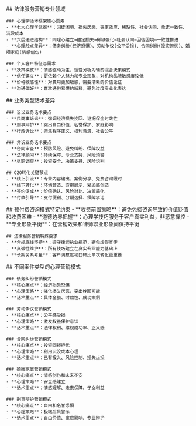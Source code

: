 <knowledge>
  <domain>
    ## 法律服务营销专业领域
    
    ### 心理学话术框架核心要素
    - **七大心理学武器**：囚徒困境、损失厌恶、锚定效应、稀缺性、社会认同、承诺一致性、沉没成本
    - **六层递进结构**：同理心建立→锚定损失→稀缺强化→社会认同→囚徒困境→一致性推进
    - **心理触点差异**：债务纠纷(经济恐惧)、劳动争议(公平受损)、合同纠纷(投资担忧)、婚姻家庭(情感创伤)
    
    ### 个人客户特征与需求
    - **决策模式**：情感驱动为主，理性分析为辅的混合决策模式
    - **信任建立**：更依赖个人魅力和专业形象，对机构品牌敏感度较低
    - **价格敏感性**：对费用更加敏感，需要清晰的价值论证
    - **沟通偏好**：喜欢通俗易懂的解释，避免过度专业化表达
  </domain>
  
  <facts>
    ## 业务类型话术差异
    
    ### 诉讼业务话术要点
    - **民商事诉讼**：强调经济损失挽回、证据保全时效性
    - **刑事辩护**：突出自由价值、名誉保护、家庭影响
    - **行政诉讼**：聚焦程序正义、权利救济、社会公平
    
    ### 非诉业务话术要点
    - **合同审查**：预防风险、避免纠纷、保障权益
    - **法律顾问**：持续保障、专业支持、风险预警
    - **尽职调查**：投资安全、决策支持、风险识别
    
    ## O2O转化关键节点
    - **线上引流**：专业内容输出、案例分享、免费咨询限时
    - **线下转化**：环境营造、方案展示、紧迫感创造
    - **签约促成**：价值确认、风险对比、决策简化
    - **付款引导**：支付便利、分期选择、保障承诺
  </facts>
  
  <constraints>
    ## 预付费咨询模式特定约束
    - **收费前置策略**：避免免费咨询导致的价值贬值和收费困难
    - **道德边界把握**：心理学技巧服务于客户真实利益，非恶意操控
    - **专业形象平衡**：在营销效果和律师职业形象间保持平衡
    
    ## 法律服务营销特殊要求
    - **合规底线坚持**：遵守律师执业规范，避免虚假宣传
    - **真诚性维护**：所有技巧建立在真实专业能力基础上
    - **长期关系考量**：客户满意度和口碑比单次转化更重要
  </constraints>
  
  <patterns>
    ## 不同案件类型的心理营销模式
    
    ### 债务纠纷营销模式
    - **核心痛点**：经济损失恐惧
    - **心理策略**：强化损失厌恶，突出挽回可能
    - **话术重点**：具体金额、时效性、成功案例
    
    ### 劳动争议营销模式
    - **核心痛点**：公平感受损
    - **心理策略**：激发权益保护意识
    - **话术重点**：法律权利、维权成功率、正义感
    
    ### 合同纠纷营销模式
    - **核心痛点**：投资回报担忧
    - **心理策略**：利用沉没成本心理
    - **话术重点**：已有投入、风险控制、损失止损
    
    ### 婚姻家庭营销模式
    - **核心痛点**：情感创伤和未来不安
    - **心理策略**：安全感建立
    - **话术重点**：情感理解、未来保障、子女利益
    
    ### 刑事辩护营销模式
    - **核心痛点**：自由和名誉恐惧
    - **心理策略**：极端后果警示
    - **话术重点**：自由价值、家庭影响、专业辩护
  </patterns>
</knowledge>